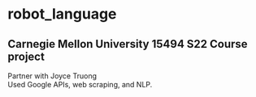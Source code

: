 # robot_language
 
## Carnegie Mellon University 15494 S22 Course project
Partner with Joyce Truong  
Used Google APIs, web scraping, and NLP.